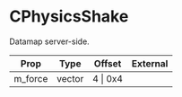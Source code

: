 # CPhysicsShake
Datamap server-side.

|Prop|Type|Offset|External|
|---|:-:|:-:|--:|
|m_force|vector|4 \| 0x4||
